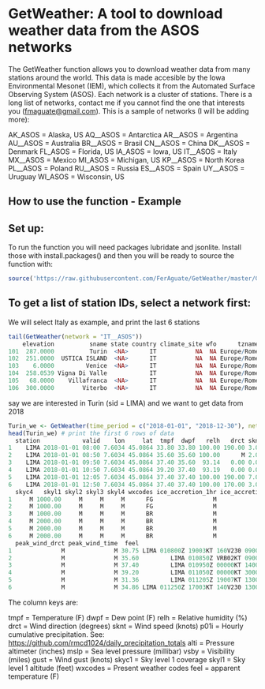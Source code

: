 GetWeather: A tool to download weather data from the ASOS networks
======================================================================================

The GetWeather function allows you to download weather data from many stations around the world.
This data is made accesible by the Iowa Environmental Mesonet (IEM), which collects it from the Automated Surface Observing System (ASOS).
Each network is a cluster of stations. There is a long list of networks, contact me if you cannot find the one that interests you (fmaguate@gmail.com).
This is a sample of networks (I will be adding more):

AK_ASOS = Alaska, US
AQ__ASOS = Antarctica
AR__ASOS = Argentina
AU__ASOS = Australia
BR__ASOS = Brasil
CN__ASOS = China
DK__ASOS = Denmark
FL_ASOS = Florida, US
IA_ASOS = Iowa, US
IT__ASOS = Italy
MX__ASOS = Mexico
MI_ASOS = Michigan, US
KP__ASOS = North Korea
PL__ASOS = Poland
RU__ASOS = Russia
ES__ASOS = Spain
UY__ASOS = Uruguay
WI_ASOS = Wisconsin, US

How to use the function - Example
--------

## Set up:

To run the function you will need packages lubridate and jsonlite. Install those with install.packages() and then you will be ready to source the function with:
```R
source('https://raw.githubusercontent.com/FerAguate/GetWeather/master/GetWeather.R')
```

## To get a list of station IDs, select a network first:

We will select Italy as example, and print the last 6 stations
```R
tail(GetWeather(network = "IT__ASOS"))
    elevation          sname state country climate_site wfo      tzname ncdc81 ugc_county ugc_zone county  sid
101  287.0000          Turin  <NA>      IT           NA  NA Europe/Rome     NA         NA       NA     NA LIMA
102  251.0000  USTICA ISLAND  <NA>      IT           NA  NA Europe/Rome     NA         NA       NA     NA LICU
103    6.0000         Venice  <NA>      IT           NA  NA Europe/Rome     NA         NA       NA     NA LIPZ
104  258.0539 Vigna Di Valle            IT           NA  NA Europe/Rome     NA         NA       NA     NA LIRB
105   68.0000    Villafranca  <NA>      IT           NA  NA Europe/Rome     NA         NA       NA     NA LIPX
106  300.0000        Viterbo  <NA>      IT           NA  NA Europe/Rome     NA         NA       NA     NA LIRV
```

say we are interested in Turin (sid = LIMA) and we want to get data from 2018
```R
Turin_we <- GetWeather(time_period = c("2018-01-01", "2018-12-30"), network = "IT__ASOS", sid = "LIMA")
head(Turin_we) # print the first 6 rows of data
  station            valid    lon     lat  tmpf  dwpf   relh   drct sknt p01i  alti mslp vsby gust skyc1 skyc2 skyc3
1    LIMA 2018-01-01 08:00 7.6034 45.0864 33.80 33.80 100.00 190.00 3.00    0 29.91    M 0.56    M   SCT     M     M
2    LIMA 2018-01-01 08:50 7.6034 45.0864 35.60 35.60 100.00      M 2.00    0 29.91    M 0.56    M   SCT     M     M
3    LIMA 2018-01-01 09:50 7.6034 45.0864 37.40 35.60  93.14   0.00 0.00    0 29.91    M 0.87    M   SCT     M     M
4    LIMA 2018-01-01 10:50 7.6034 45.0864 39.20 37.40  93.19   0.00 0.00    0 29.88    M 1.86    M   SCT     M     M
5    LIMA 2018-01-01 12:05 7.6034 45.0864 37.40 37.40 100.00 190.00 7.00    0 29.88    M 0.81    M   FEW     M     M
6    LIMA 2018-01-01 12:50 7.6034 45.0864 37.40 37.40 100.00 170.00 3.00    0 29.88    M 0.81    M   FEW     M     M
  skyc4   skyl1 skyl2 skyl3 skyl4 wxcodes ice_accretion_1hr ice_accretion_3hr ice_accretion_6hr peak_wind_gust
1     M 1000.00     M     M     M      FG                 M                 M                 M              M
2     M 1000.00     M     M     M      FG                 M                 M                 M              M
3     M 1000.00     M     M     M      BR                 M                 M                 M              M
4     M 2000.00     M     M     M      BR                 M                 M                 M              M
5     M 2000.00     M     M     M      BR                 M                 M                 M              M
6     M 2000.00     M     M     M      BR                 M                 M                 M              M
  peak_wind_drct peak_wind_time  feel                                                   metar
1              M              M 30.75 LIMA 010800Z 19003KT 160V230 0900 FG SCT010 01/01 Q1013
2              M              M 35.60         LIMA 010850Z VRB02KT 0900 FG SCT010 02/02 Q1013
3              M              M 37.40         LIMA 010950Z 00000KT 1400 BR SCT010 03/02 Q1013
4              M              M 39.20         LIMA 011050Z 00000KT 3000 BR SCT020 04/03 Q1012
5              M              M 31.36         LIMA 011205Z 19007KT 1300 BR FEW020 03/03 Q1012
6              M              M 34.86 LIMA 011250Z 17003KT 140V230 1300 BR FEW020 03/03 Q1012
```

The column keys are:

tmpf = Temperature (F)
dwpf = Dew point (F)
relh = Relative humidity (%)
drct = Wind direction (degrees)
sknt = Wind speed (knots)
p01i = Hourly cumulative precipitation. See: https://github.com/rmcd1024/daily_precipitation_totals
alti = Pressure altimeter (inches)
mslp = Sea level pressure (millibar)
vsby = Visibility (miles)
gust = Wind gust (knots)
skyc1 = Sky level 1 coverage
skyl1 = Sky level 1 altitude (feet)
wxcodes = Present weather codes
feel = apparent temperature (F)

